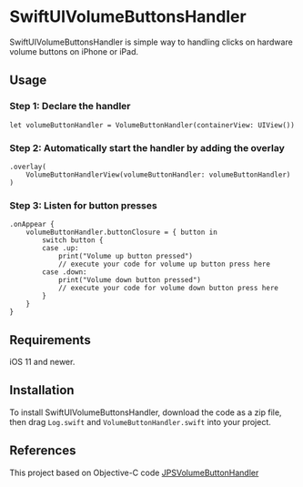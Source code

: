 # SwiftUIVolumeButtonsHandler

SwiftUIVolumeButtonsHandler is simple way to handling clicks on hardware volume buttons on iPhone or iPad. 

## Usage

### Step 1: Declare the handler
```
let volumeButtonHandler = VolumeButtonHandler(containerView: UIView())
```

### Step 2: Automatically start the handler by adding the overlay
```
.overlay(
    VolumeButtonHandlerView(volumeButtonHandler: volumeButtonHandler)
)
```

### Step 3: Listen for button presses
```
.onAppear {
    volumeButtonHandler.buttonClosure = { button in
        switch button {
        case .up:
            print("Volume up button pressed")
            // execute your code for volume up button press here
        case .down:
            print("Volume down button pressed")
            // execute your code for volume down button press here
        }
    }
}
```

## Requirements

iOS 11 and newer.

## Installation

To install SwiftUIVolumeButtonsHandler, download the code as a zip file, then drag `Log.swift` and `VolumeButtonHandler.swift` into your project.

## References

This project based on Objective-C code [JPSVolumeButtonHandler](https://github.com/jpsim/JPSVolumeButtonHandler)  
